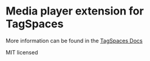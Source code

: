 # Media player extension for TagSpaces

More information can be found in the [TagSpaces Docs](https://docs.tagspaces.org/extensions/media-player)

MIT licensed
